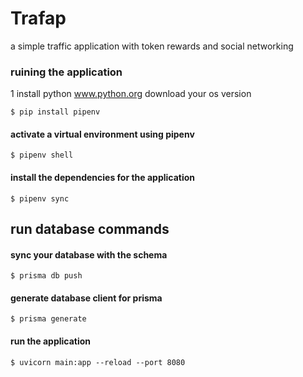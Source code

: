 # Trafap 

a simple traffic application with token rewards and social networking 


### ruining the application 

1 install python 
    www.python.org
     download your os version
```shell 
$ pip install pipenv 
```
#### activate a virtual environment using pipenv
```shell
$ pipenv shell
```
#### install the dependencies for the application  
```shell
$ pipenv sync

```
## run database commands 

#### sync your database with the schema 
```shell
$ prisma db push
```
#### generate database client for prisma
```shell
$ prisma generate
```
#### run the application 
```shell
$ uvicorn main:app --reload --port 8080
```